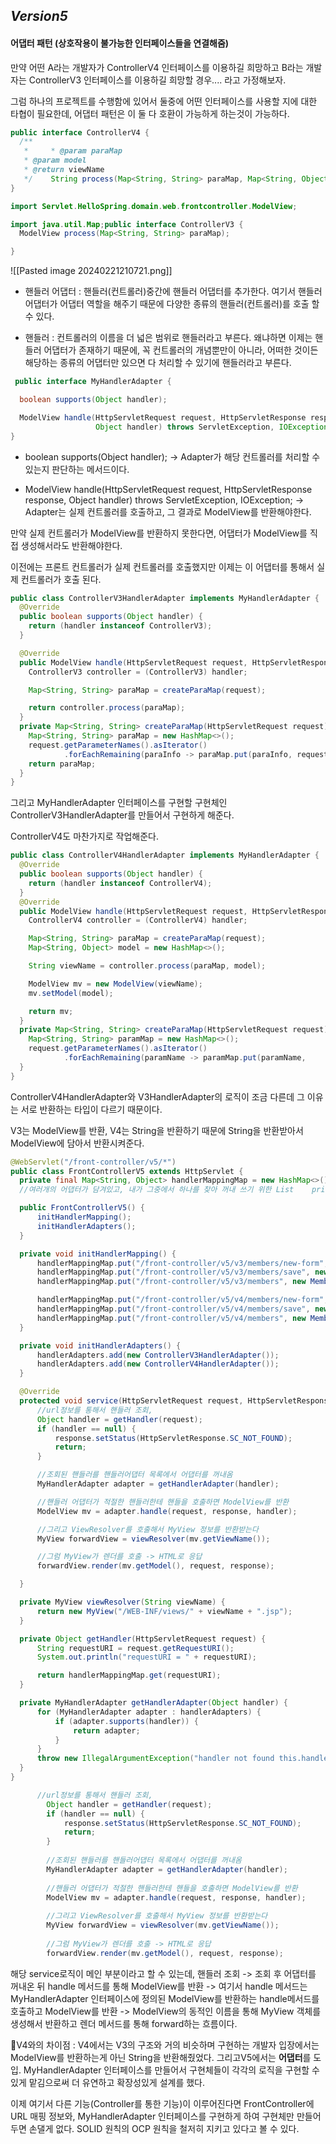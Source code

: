 ## ***Version5*** ##

#### 어댑터 패턴 (상호작용이 불가능한 인터페이스들을 연결해줌)
만약 어떤 A라는 개발자가  ControllerV4 인터페이스를 이용하길 희망하고
B라는 개발자는 ControllerV3 인터페이스를 이용하길 희망할 경우.... 라고 가정해보자.

그럼 하나의 프로젝트를 수행함에 있어서 둘중에 어떤 인터페이스를 사용할 지에 대한 타협이 필요한데, 어댑터 패턴은 이 둘 다 호환이 가능하게 하는것이 가능하다.

```java
public interface ControllerV4 {
  /**
   *     * @param paraMap  
   * @param model
   * @return viewName
   */    String process(Map<String, String> paraMap, Map<String, Object> model);
}
```
```java
import Servlet.HelloSpring.domain.web.frontcontroller.ModelView;

import java.util.Map;public interface ControllerV3 {
  ModelView process(Map<String, String> paraMap);

}
```

![[Pasted image 20240221210721.png]]
- 핸들러 어댑터 : 핸들러(컨트롤러)중간에 핸들러 어댑터를 추가한다. 여기서 핸들러 어댑터가 어댑터 역할을 해주기 때문에 다양한 종류의 핸들러(컨트롤러)를 호출 할 수 있다.

- 핸들러 : 컨트롤러의 이름을 더 넓은 범위로 핸들러라고 부른다. 왜냐하면 이제는 핸들러 어댑터가 존재하기 때문에, 꼭 컨트롤러의 개념뿐만이 아니라, 어떠한 것이든 해당하는 종류의 어댑터만 있으면 다 처리할 수 있기에 핸들러라고 부른다.

```java
 public interface MyHandlerAdapter {

  boolean supports(Object handler);

  ModelView handle(HttpServletRequest request, HttpServletResponse response,
                   Object handler) throws ServletException, IOException;
}
```
- boolean supports(Object handler);
  -> Adapter가 해당 컨트롤러를 처리할 수 있는지 판단하는 메서드이다.

- ModelView handle(HttpServletRequest request, HttpServletResponse response, Object handler) throws ServletException, IOException;
  -> Adapter는 실제 컨트롤러를 호출하고, 그 결과로 ModelView를 반환해야한다.

만약 실제 컨트롤러가 ModelView를 반환하지 못한다면, 어댑터가 ModelView를 직접 생성해서라도 반환해야한다.

이전에는 프론트 컨트롤러가 실제 컨트롤러를 호출했지만 이제는 이 어댑터를 통해서 실제 컨트롤러가 호출 된다.

```java
public class ControllerV3HandlerAdapter implements MyHandlerAdapter {
  @Override
  public boolean supports(Object handler) {
    return (handler instanceof ControllerV3);
  }

  @Override
  public ModelView handle(HttpServletRequest request, HttpServletResponse response, Object handler) throws ServletException, IOException {
    ControllerV3 controller = (ControllerV3) handler;

    Map<String, String> paraMap = createParaMap(request);

    return controller.process(paraMap);
  }
  private Map<String, String> createParaMap(HttpServletRequest request) {
    Map<String, String> paraMap = new HashMap<>();
    request.getParameterNames().asIterator()
            .forEachRemaining(paraInfo -> paraMap.put(paraInfo, request.getParameter(paraInfo)));
    return paraMap;
  }
}
```
그리고 MyHandlerAdapter 인터페이스를 구현할 구현체인 ControllerV3HandlerAdapter를 만들어서 구현하게 해준다.

ControllerV4도 마찬가지로 작업해준다.

```java
public class ControllerV4HandlerAdapter implements MyHandlerAdapter {
  @Override
  public boolean supports(Object handler) {
    return (handler instanceof ControllerV4);
  }
  @Override
  public ModelView handle(HttpServletRequest request, HttpServletResponse response, Object handler) throws ServletException, IOException {
    ControllerV4 controller = (ControllerV4) handler;

    Map<String, String> paraMap = createParaMap(request);
    Map<String, Object> model = new HashMap<>();

    String viewName = controller.process(paraMap, model);

    ModelView mv = new ModelView(viewName);
    mv.setModel(model);

    return mv;
  }
  private Map<String, String> createParaMap(HttpServletRequest request) {
    Map<String, String> paramMap = new HashMap<>();
    request.getParameterNames().asIterator()
            .forEachRemaining(paramName -> paramMap.put(paramName,
  }  
}
```


ControllerV4HandlerAdapter와 V3HandlerAdapter의 로직이 조금 다른데 그 이유는 서로 반환하는 타입이 다르기 때문이다.

V3는 ModelView를 반환, V4는 String을 반환하기 때문에 String을 반환받아서 ModelView에 담아서 반환시켜준다.


  ```java
  @WebServlet("/front-controller/v5/*")  
public class FrontControllerV5 extends HttpServlet {  
    private final Map<String, Object> handlerMappingMap = new HashMap<>();  
    //여러개의 어댑터가 담겨있고, 내가 그중에서 하나를 찾아 꺼내 쓰기 위한 List    private final List<MyHandlerAdapter> handlerAdapters = new ArrayList<>();  
  
    public FrontControllerV5() {  
        initHandlerMapping();  
        initHandlerAdapters();  
    }  
  
    private void initHandlerMapping() {  
        handlerMappingMap.put("/front-controller/v5/v3/members/new-form", new MemberFormControllerV3());  
        handlerMappingMap.put("/front-controller/v5/v3/members/save", new MemberSaveControllerV3());  
        handlerMappingMap.put("/front-controller/v5/v3/members", new MemberListControllerV3());  
  
        handlerMappingMap.put("/front-controller/v5/v4/members/new-form", new MemberFormControllerV4());  
        handlerMappingMap.put("/front-controller/v5/v4/members/save", new MemberSaveControllerV4());  
        handlerMappingMap.put("/front-controller/v5/v4/members", new MemberListControllerV4());  
    }  
  
    private void initHandlerAdapters() {  
        handlerAdapters.add(new ControllerV3HandlerAdapter());  
        handlerAdapters.add(new ControllerV4HandlerAdapter());  
    }  
  
    @Override  
    protected void service(HttpServletRequest request, HttpServletResponse response) throws ServletException, IOException {  
        //url정보를 통해서 핸들러 조회,  
        Object handler = getHandler(request);  
        if (handler == null) {  
            response.setStatus(HttpServletResponse.SC_NOT_FOUND);  
            return;  
        }  
  
        //조회된 핸들러를 핸들러어댑터 목록에서 어댑터를 꺼내옴  
        MyHandlerAdapter adapter = getHandlerAdapter(handler);  
  
        //핸들러 어댑터가 적절한 핸들러한테 핸들을 호출하면 ModelView를 반환  
        ModelView mv = adapter.handle(request, response, handler);  
  
        //그리고 ViewResolver를 호출해서 MyView 정보를 반환받는다  
        MyView forwardView = viewResolver(mv.getViewName());  
  
        //그럼 MyView가 렌더를 호출 -> HTML로 응답  
        forwardView.render(mv.getModel(), request, response);  
  
    }  
  
    private MyView viewResolver(String viewName) {  
        return new MyView("/WEB-INF/views/" + viewName + ".jsp");  
    }  
  
    private Object getHandler(HttpServletRequest request) {  
        String requestURI = request.getRequestURI();  
        System.out.println("requestURI = " + requestURI);  
  
        return handlerMappingMap.get(requestURI);  
    }  
  
    private MyHandlerAdapter getHandlerAdapter(Object handler) {  
        for (MyHandlerAdapter adapter : handlerAdapters) {  
            if (adapter.supports(handler)) {  
                return adapter;  
            }  
        }  
        throw new IllegalArgumentException("handler not found this.handler = " + handler);  
    }  
}
```

```java
      //url정보를 통해서 핸들러 조회,  
        Object handler = getHandler(request);  
        if (handler == null) {  
            response.setStatus(HttpServletResponse.SC_NOT_FOUND);  
            return;  
        }  
  
        //조회된 핸들러를 핸들러어댑터 목록에서 어댑터를 꺼내옴  
        MyHandlerAdapter adapter = getHandlerAdapter(handler);  
  
        //핸들러 어댑터가 적절한 핸들러한테 핸들을 호출하면 ModelView를 반환  
        ModelView mv = adapter.handle(request, response, handler);  
  
        //그리고 ViewResolver를 호출해서 MyView 정보를 반환받는다  
        MyView forwardView = viewResolver(mv.getViewName());  
  
        //그럼 MyView가 렌더를 호출 -> HTML로 응답  
        forwardView.render(mv.getModel(), request, response);  
```
해당 service로직이 메인 부분이라고 할 수 있는데,
핸들러 조회 -> 조회 후 어댑터를 꺼내온 뒤 handle 메서드를 통해 ModelView를 반환 ->
여기서 handle 메서드는 MyHandlerAdapter 인터페이스에 정의된 ModelView를 반환하는 handle메서드를호출하고 ModelView를 반환 -> ModelView의 동적인 이름을 통해 MyView 객체를 생성해서 반환하고 렌더 메서드를 통해 forward하는 흐름이다.


V4와의 차이점 : V4에서는 V3의 구조와 거의 비슷하며 구현하는 개발자 입장에서는 ModelView를 반환하는게 아닌 String을 반환해줬었다. 그리고V5에서는 **어댑터**를 도입. MyHandlerAdapter 인터페이스를 만들어서 구현체들이 각각의 로직을 구현할 수 있게 맡김으로써 더 유연하고 확장성있게 설계를 했다.

이제 여기서 다른 기능(Controller를 통한 기능)이 이루어진다면 FrontController에 URL 매핑 정보와, MyHandlerAdapter 인터페이스를 구현하게 하여 구현체만 만들어 두면 손댈게 없다.
SOLID 원칙의 OCP 원칙을 철저히 지키고 있다고 볼 수 있다.

